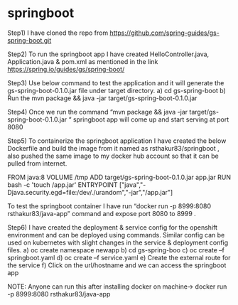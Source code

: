# springboot


Step1) I have cloned the repo from https://github.com/spring-guides/gs-spring-boot.git 



Step2) To run  the springboot app I have created HelloController.java, Application.java & pom.xml as mentioned in the link https://spring.io/guides/gs/spring-boot/ 



Step3) Use below command to test the application and it will generate the gs-spring-boot-0.1.0.jar file under target directory.
a) cd gs-spring-boot
b) Run the mvn package && java -jar target/gs-spring-boot-0.1.0.jar

Step4)  Once we run the command “mvn package && java -jar target/gs-spring-boot-0.1.0.jar “ springboot app will come up and start serving at port 8080

 


Step5) To containerize  the springboot application I have created the below Dockerfile and build the image from it named as rsthakur83/springboot , also pushed the same image to my docker hub account so that it can be pulled from internet.

FROM java:8
VOLUME /tmp
ADD target/gs-spring-boot-0.1.0.jar app.jar
RUN bash -c 'touch /app.jar'
ENTRYPOINT ["java","-Djava.security.egd=file:/dev/./urandom","-jar","/app.jar"]


To test the springboot container I have run “docker run -p 8999:8080 rsthakur83/java-app” command and expose port 8080 to 8999 .

 

 

Step6) I have created the deployment & service config for the openshift environment and can be deployed using commands. Similar config can be used on kubernetes with slight changes in the service & deployment config files.
a)	oc create namespace newapp
b)	cd gs-spring-boo
c)	oc  create –f   springboot.yaml
d)	oc create –f service.yaml
e)	Create the external route for the service 
f)	Click on the url/hostname and we can access the springboot app
 

 
NOTE:  Anyone can run this after installing docker on machine-> docker run -p 8999:8080 rsthakur83/java-app 

